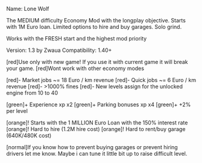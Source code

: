 Name: Lone Wolf

The MEDIUM difficulty Economy Mod with the longplay objective.
Starts with 1M Euro loan.
Limited options to hire and buy garages.
Solo grind.

Works with the FRESH start and the highest mod priority

Version: 1.3 by Zwaua
Compatibility: 1.40+

[red]Use only with new game! If you use it with current game it will break your game.
[red]Wont work with other economy modes

[red]- Market jobs ~= 18 Euro / km revenue
[red]- Quick jobs ~= 6 Euro / km revenue
[red]- >1000% fines
[red]- New levels assign for the unlocked engine from 10 to 40

[green]+ Experience xp x2
[green]+ Parking bonuses xp x4
[green]+ +2% per level

[orange]! Starts with the 1 MILLION Euro Loan with the 150% interest rate
[orange]! Hard to hire (1.2M hire cost)
[orange]! Hard to rent/buy garage (640K/480K cost)

[normal]If you know how to prevent buying garages or prevent hiring drivers let me know. Maybe i can tune it little bit up to raise difficult level.